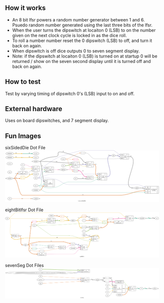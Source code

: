 <!---

This file is used to generate your project datasheet. Please fill in the information below and delete any unused
sections.

You can also include images in this folder and reference them in the markdown. Each image must be less than
512 kb in size, and the combined size of all images must be less than 1 MB.
-->

## How it works

* An 8 bit lfsr powers a random number generator between 1 and 6. Psuedo random number generated using the last three bits of the lfsr.
* When the user turns the dipswitch at locaiton 0 (LSB) to on the number given on the next clock cycle is locked in as the dice roll.
* To roll a number number reset the 0 dipswitch (LSB) to off, and turn it back on again.
* When dipswitch is off dice outputs 0 to seven segment display.
* Note: if the dipswitch at locaiton 0 (LSB) is turned on at startup 0 will be returned / show on the seven second display until it is turned off and back on again.

## How to test

Test by varying timing of dipswitch 0's (LSB) input to on and off.

## External hardware

Uses on board dipswitches, and 7 segment display.

## Fun Images
sixSidedDie Dot File
![alt text](https://github.com/tgrillz/tt_um_sixSidedDie/blob/main/docs/sixSidedDie-Dot.png?raw=true)

eightBitlfsr Dot File
![alt text](https://github.com/tgrillz/tt_um_sixSidedDie/blob/main/docs/eighytBitlfsr-Dot.png?raw=true)

sevenSeg Dot Files
![alt text](https://github.com/tgrillz/tt_um_sixSidedDie/blob/main/docs/sevenSeg-Dot.png?raw=true)
